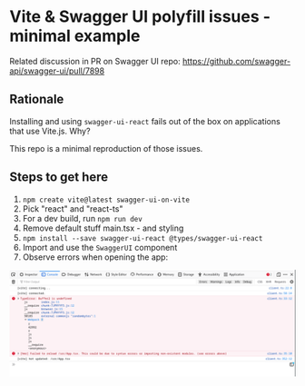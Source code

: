 # Vite & Swagger UI polyfill issues - minimal example

Related discussion in PR on Swagger UI repo: https://github.com/swagger-api/swagger-ui/pull/7898

## Rationale

Installing and using `swagger-ui-react` fails out of the box on applications
that use Vite.js. Why?

This repo is a minimal reproduction of those issues.

## Steps to get here

1. `npm create vite@latest swagger-ui-on-vite`
2. Pick "react" and "react-ts"
3. For a dev build, run `npm run dev`
4. Remove default stuff main.tsx - and styling
5. `npm install --save swagger-ui-react @types/swagger-ui-react`
6. Import and use the `SwaggerUI` component
7. Observe errors when opening the app:

![](swagger-ui-component-error-randombytes.png)
